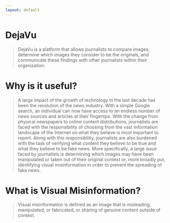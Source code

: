 ```yaml
---
layout: default
---
```

# DejaVu

> DejaVu is a platform that allows journalists
to compare images, determine which images
they consider to be the originals, and communicate
these findings with other journalists within their
organization.

# Why is it useful?

> A large impact of the growth of technology in the last
decade has been the revolution of the news industry.
With a simple Google search, an individual can now
have access to an endless number of news sources and
articles at their fingertips. With the change from
physical newspapers to online content distributions,
journalists are faced with the responsibility of choosing
from the vast information landscape of the Internet on
what they believe is most important to report. Along
with this responsibility, journalists are also burdened
with the task of verifying what content they believe to
be true and what they believe to be fake news. More
specifically, a large issue faced by journalists is
determining which images may have been manipulated
or taken out of their original context or, more broadly
put, identifying visual misinformation in order to
prevent the spreading of fake news.

# What is Visual Misinformation?

> Visual misinformation is defined as an image that is
misleading, manipulated, or fabricated, or sharing of
genuine content outside of context.

